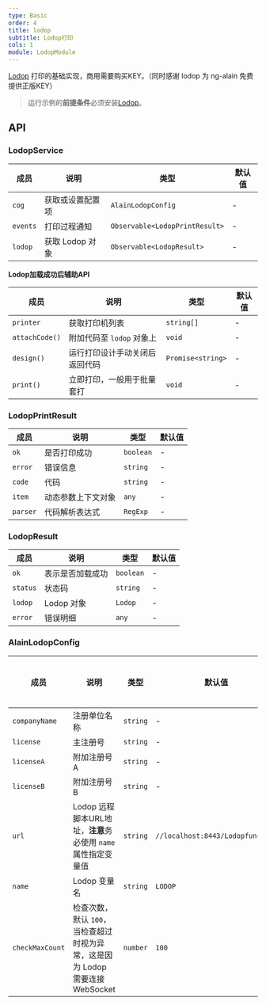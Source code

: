```yaml
---
type: Basic
order: 4
title: lodop
subtitle: Lodop打印
cols: 1
module: LodopModule
---
```


[Lodop](http://c-lodop.com/) 打印的基础实现，商用需要购买KEY。（同时感谢 lodop 为 ng-alain 免费提供正版KEY）

> 运行示例的**前提条件**必须安装[Lodop](http://c-lodop.com/download.html)。

## API

### LodopService

| 成员 | 说明 | 类型 | 默认值 |
|----|----|----|-----|
| `cog` | 获取或设置配置项 | `AlainLodopConfig` | - |
| `events` | 打印过程通知 | `Observable<LodopPrintResult>` | - |
| `lodop` | 获取 Lodop 对象 | `Observable<LodopResult>` | - |

**Lodop加载成功后辅助API**

| 成员 | 说明 | 类型 | 默认值 |
|----|----|----|-----|
| `printer` | 获取打印机列表 | `string[]` | - |
| `attachCode()` | 附加代码至 `lodop` 对象上 | `void` | - |
| `design()` | 运行打印设计手动关闭后返回代码 | `Promise<string>` | - |
| `print()` | 立即打印，一般用于批量套打 | `void` | - |

### LodopPrintResult

| 成员 | 说明 | 类型 | 默认值 |
|----|----|----|-----|
| `ok` | 是否打印成功 | `boolean` | - |
| `error` | 错误信息 | `string` | - |
| `code` | 代码 | `string` | - |
| `item` | 动态参数上下文对象 | `any` | - |
| `parser` | 代码解析表达式 | `RegExp` | - |

### LodopResult

| 成员 | 说明 | 类型 | 默认值 |
|----|----|----|-----|
| `ok` | 表示是否加载成功 | `boolean` | - |
| `status` | 状态码 | `string` | - |
| `lodop` | Lodop 对象 | `Lodop` | - |
| `error` | 错误明细 | `any` | - |

### AlainLodopConfig

| 成员 | 说明 | 类型 | 默认值 | 全局配置 |
|----|----|----|-----|------|
| `companyName` | 注册单位名称 | `string` | - | ✅ |
| `license` | 主注册号 | `string` | - | ✅ |
| `licenseA` | 附加注册号A | `string` | - | ✅ |
| `licenseB` | 附加注册号B | `string` | - | ✅ |
| `url` | Lodop 远程脚本URL地址，**注意**务必使用 `name` 属性指定变量值 | `string` | `//localhost:8443/Lodopfuncs.js` | ✅ |
| `name` | Lodop 变量名 | `string` | `LODOP` | ✅ |
| `checkMaxCount` | 检查次数，默认 `100`，当检查超过时视为异常，这是因为 Lodop 需要连接 WebSocket | `number` | `100` | ✅ |

